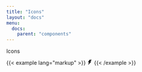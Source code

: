 ```yaml
---
title: "Icons"
layout: "docs"
menu:
  docs:
    parent: "components"
---
```


Icons


{{< example lang="markup" >}}
<svg class="icon" version="1.1" viewBox="0 0 36 36" width="1em" height="1em" xmlns="http://www.w3.org/2000/svg" role="presentation"><path fill="currentColor" d="M30.8,2.29A.49.49,0,0,0,30.35,2H16.42a.5.5,0,0,0-.42.23l-10.71,17A.49.49,0,0,0,5.7,20h7.67L6.6,33.25a.52.52,0,0,0,.46.75h3a.5.5,0,0,0,.37-.16L28,14.85a.5.5,0,0,0-.37-.85H20.89L30.72,2.82A.49.49,0,0,0,30.8,2.29Z"></path></svg>
{{< /example >}}
